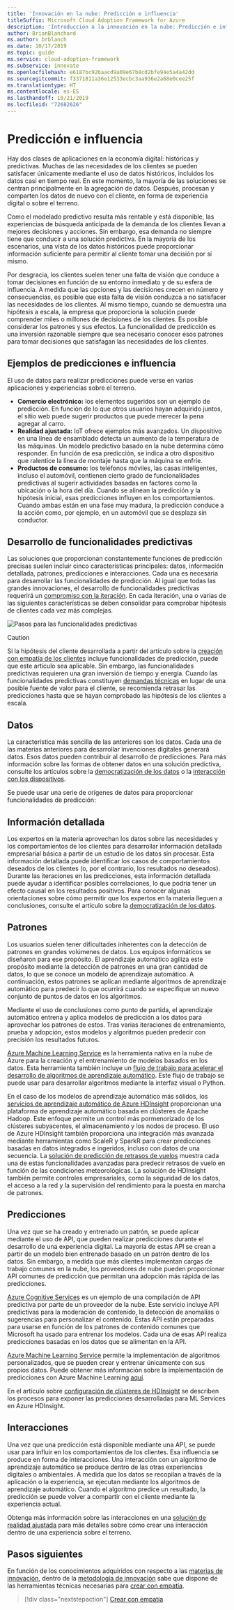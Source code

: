 ```yaml
---
title: 'Innovación en la nube: Predicción e influencia'
titleSuffix: Microsoft Cloud Adoption Framework for Azure
description: 'Introducción a la innovación en la nube: Predicción e influencia'
author: BrianBlanchard
ms.author: brblanch
ms.date: 10/17/2019
ms.topic: guide
ms.service: cloud-adoption-framework
ms.subservice: innovate
ms.openlocfilehash: e6187bc926aacd9a09e67b8cd2bfe94e5a4a42dd
ms.sourcegitcommit: f3371811a36e12533ecbc3aa936e2a68e0cee25f
ms.translationtype: HT
ms.contentlocale: es-ES
ms.lasthandoff: 10/21/2019
ms.locfileid: "72682626"
---
```

# <a name="predict-and-influence"></a>Predicción e influencia

Hay dos clases de aplicaciones en la economía digital: históricas y predictivas. Muchas de las necesidades de los clientes se pueden satisfacer únicamente mediante el uso de datos históricos, incluidos los datos casi en tiempo real. En este momento, la mayoría de las soluciones se centran principalmente en la agregación de datos. Después, procesan y comparten los datos de nuevo con el cliente, en forma de experiencia digital o sobre el terreno.

Como el modelado predictivo resulta más rentable y está disponible, las experiencias de búsqueda anticipada de la demanda de los clientes llevan a mejores decisiones y acciones. Sin embargo, esa demanda no siempre tiene que conducir a una solución predictiva. En la mayoría de los escenarios, una vista de los datos históricos puede proporcionar información suficiente para permitir al cliente tomar una decisión por sí mismo.

Por desgracia, los clientes suelen tener una falta de visión que conduce a tomar decisiones en función de su entorno inmediato y de su esfera de influencia. A medida que las opciones y las decisiones crecen en número y consecuencias, es posible que esta falta de visión conduzca a no satisfacer las necesidades de los clientes. Al mismo tiempo, cuando se demuestra una hipótesis a escala, la empresa que proporciona la solución puede comprender miles o millones de decisiones de los clientes. Es posible considerar los patrones y sus efectos. La funcionalidad de predicción es una inversión razonable siempre que sea necesario conocer esos patrones para tomar decisiones que satisfagan las necesidades de los clientes.

## <a name="examples-of-predictions-and-influence"></a>Ejemplos de predicciones e influencia

El uso de datos para realizar predicciones puede verse en varias aplicaciones y experiencias sobre el terreno.

- **Comercio electrónico:** los elementos sugeridos son un ejemplo de predicción. En función de lo que otros usuarios hayan adquirido juntos, el sitio web puede sugerir productos que puede merecer la pena agregar al carro.
- **Realidad ajustada:** IoT ofrece ejemplos más avanzados. Un dispositivo en una línea de ensamblado detecta un aumento de la temperatura de las máquinas. Un modelo predictivo basado en la nube determina cómo responder. En función de esa predicción, se indica a otro dispositivo que ralentice la línea de montaje hasta que la máquina se enfríe.
- **Productos de consumo:** los teléfonos móviles, las casas inteligentes, incluso el automóvil, contienen cierto grado de funcionalidades predictivas al sugerir actividades basadas en factores como la ubicación o la hora del día. Cuando se alinean la predicción y la hipótesis inicial, esas predicciones influyen en los comportamientos. Cuando ambas están en una fase muy madura, la predicción conduce a la acción como, por ejemplo, en un automóvil que se desplaza sin conductor.

## <a name="developing-predictive-capabilities"></a>Desarrollo de funcionalidades predictivas

Las soluciones que proporcionan constantemente funciones de predicción precisas suelen incluir cinco características principales: datos, información detallada, patrones, predicciones e interacciones. Cada una es necesaria para desarrollar las funcionalidades de predicción. Al igual que todas las grandes innovaciones, el desarrollo de funcionalidades predictivas requerirá un [compromiso con la iteración](./index.md#commitment-to-iteration). En cada iteración, una o varias de las siguientes características se deben consolidar para comprobar hipótesis de clientes cada vez más complejas.

![Pasos para las funcionalidades predictivas](../../_images/innovate/predict-and-influence.png)

> [!CAUTION]
> Si la hipótesis del cliente desarrollada a partir del artículo sobre la [creación con empatía de los clientes](./build.md) incluye funcionalidades de predicción, puede que este artículo sea aplicable. Sin embargo, las funcionalidades predictivas requieren una gran inversión de tiempo y energía. Cuando las funcionalidades predictivas constituyen [demandas técnicas](./build.md#reduce-complexity-and-delay-technical-spikes) en lugar de una posible fuente de valor para el cliente, se recomienda retrasar las predicciones hasta que se hayan comprobado las hipótesis de los clientes a escala.

## <a name="data"></a>Datos

La característica más sencilla de las anteriores son los datos. Cada una de las materias anteriores para desarrollar invenciones digitales generará datos. Esos datos pueden contribuir al desarrollo de predicciones. Para más información sobre las formas de obtener datos en una solución predictiva, consulte los artículos sobre la [democratización de los datos](./data.md) o la [interacción con los dispositivos](./devices.md).

Se puede usar una serie de orígenes de datos para proporcionar funcionalidades de predicción:

## <a name="insights"></a>Información detallada

Los expertos en la materia aprovechan los datos sobre las necesidades y los comportamientos de los clientes para desarrollar información detallada empresarial básica a partir de un estudio de los datos sin procesar. Esta información detallada puede identificar los casos de comportamientos deseados de los clientes (o, por el contrario, los resultados no deseados). Durante las iteraciones en las predicciones, esta información detallada puede ayudar a identificar posibles correlaciones, lo que podría tener un efecto causal en los resultados positivos. Para conocer algunas orientaciones sobre cómo permitir que los expertos en la materia lleguen a conclusiones, consulte el artículo sobre la [democratización de los datos](./data.md).

## <a name="patterns"></a>Patrones

Los usuarios suelen tener dificultades inherentes con la detección de patrones en grandes volúmenes de datos. Los equipos informáticos se diseñaron para ese propósito. El aprendizaje automático agiliza este propósito mediante la detección de patrones en una gran cantidad de datos, lo que se conoce un modelo de aprendizaje automático. A continuación, estos patrones se aplican mediante algoritmos de aprendizaje automático para predecir lo que ocurrirá cuando se especifique un nuevo conjunto de puntos de datos en los algoritmos.

Mediante el uso de conclusiones como punto de partida, el aprendizaje automático entrena y aplica modelos de predicción a los datos para aprovechar los patrones de estos. Tras varias iteraciones de entrenamiento, prueba y adopción, estos modelos y algoritmos pueden predecir con precisión los resultados futuros.

[Azure Machine Learning Service](https://docs.microsoft.com/azure/machine-learning/service/overview-what-is-azure-ml) es la herramienta nativa en la nube de Azure para la creación y el entrenamiento de modelos basados en los datos. Esta herramienta también incluye un [flujo de trabajo para acelerar el desarrollo de algoritmos de aprendizaje automático](https://docs.microsoft.com/azure/machine-learning/service/concept-azure-machine-learning-architecture). Este flujo de trabajo se puede usar para desarrollar algoritmos mediante la interfaz visual o Python.

En el caso de los modelos de aprendizaje automático más sólidos, los [servicios de aprendizaje automático de Azure HDInsight](https://docs.microsoft.com/azure/hdinsight/r-server/r-server-overview) proporcionan una plataforma de aprendizaje automático basada en clústeres de Apache Hadoop. Este enfoque permite un control más pormenorizado de los clústeres subyacentes, el almacenamiento y los nodos de proceso. El uso de Azure HDInsight también proporciona una integración más avanzada mediante herramientas como ScaleR y SparkR para crear predicciones basadas en datos integrados e ingeridos, incluso con datos de una secuencia. La [solución de predicción de retrasos de vuelos](https://docs.microsoft.com/azure/hdinsight/hdinsight-hadoop-r-scaler-sparkr) muestra cada una de estas funcionalidades avanzadas para predecir retrasos de vuelo en función de las condiciones meteorológicas. La solución de HDInsight también permite controles empresariales, como la seguridad de los datos, el acceso a la red y la supervisión del rendimiento para la puesta en marcha de patrones.

## <a name="predictions"></a>Predicciones

Una vez que se ha creado y entrenado un patrón, se puede aplicar mediante el uso de API, que pueden realizar predicciones durante el desarrollo de una experiencia digital. La mayoría de estas API se crean a partir de un modelo bien entrenado basado en un patrón dentro de los datos. Sin embargo, a medida que más clientes implementan cargas de trabajo comunes en la nube, los proveedores de nube pueden proporcionar API comunes de predicción que permitan una adopción más rápida de las predicciones.

[Azure Cognitive Services](https://docs.microsoft.com/azure/cognitive-services) es un ejemplo de una compilación de API predictiva por parte de un proveedor de la nube. Este servicio incluye API predictivas para la moderación de contenido, la detección de anomalías o sugerencias para personalizar el contenido. Estas API están preparadas para usarse en función de los patrones de contenido comunes que Microsoft ha usado para entrenar los modelos. Cada una de esas API realiza predicciones basadas en los datos que se alimentan en la API.

[Azure Machine Learning Service](https://docs.microsoft.com/azure/machine-learning) permite la implementación de algoritmos personalizados, que se pueden crear y entrenar únicamente con sus propios datos. Puede obtener más información sobre la implementación de predicciones con Azure Machine Learning [aquí](https://docs.microsoft.com/azure/machine-learning/service/how-to-deploy-and-where).

En el artículo sobre [configuración de clústeres de HDInsight](https://docs.microsoft.com/azure/hdinsight/hdinsight-hadoop-provision-linux-clusters) se describen los procesos para exponer las predicciones desarrolladas para ML Services en Azure HDInsight.

## <a name="interactions"></a>Interacciones

Una vez que una predicción está disponible mediante una API, se puede usar para influir en los comportamientos de los clientes. Esa influencia se produce en forma de interacciones. Una interacción con un algoritmo de aprendizaje automático se produce dentro de las otras experiencias digitales o ambientales. A medida que los datos se recopilan a través de la aplicación o la experiencia, se ejecutan mediante los algoritmos de aprendizaje automático. Cuando el algoritmo predice un resultado, la predicción se puede volver a compartir con el cliente mediante la experiencia actual.

Obtenga más información sobre las interacciones en una [solución de realidad ajustada](./devices.md#adjusted-reality) para más detalles sobre cómo crear una interacción dentro de una experiencia sobre el terreno.

## <a name="next-steps"></a>Pasos siguientes

En función de los conocimientos adquiridos con respecto a las [materias de innovación](./invention.md), dentro de la [metodología de innovación](./index.md) sabe que dispone de las herramientas técnicas necesarias para [crear con empatía](./build.md).

> [!div class="nextstepaction"]
> [Crear con empatía](./build.md)
